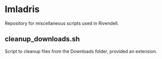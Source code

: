 # Imladris
Repository for miscellaneous scripts used in Rivendell.

## cleanup_downloads.sh
Script to cleanup files from the Downloads folder, provided an extension.

